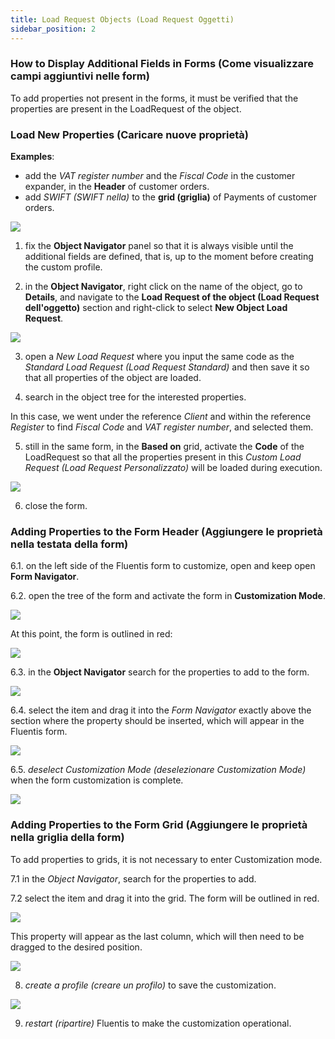 ```yaml
---
title: Load Request Objects (Load Request Oggetti)
sidebar_position: 2
---
```


### How to Display Additional Fields in Forms (Come visualizzare campi aggiuntivi nelle form)

To add properties not present in the forms, it must be verified that the properties are present in the LoadRequest of the object.

### Load New Properties (Caricare nuove proprietà)

**Examples**:
 - add the *VAT register number* and the *Fiscal Code* in the customer expander, in the **Header** of customer orders.
 - add *SWIFT (SWIFT nella)* to the **grid (griglia)** of Payments of customer orders.

![](/img/it-it/guide/panels/object-navigator/load-request-object/image01.png)

1. fix the **Object Navigator** panel so that it is always visible until the additional fields are defined, that is, up to the moment before creating the custom profile.

2. in the **Object Navigator**, right click on the name of the object, go to **Details**, and navigate to the **Load Request of the object (Load Request dell'oggetto)** section and right-click to select **New Object Load Request**.

![](/img/it-it/guide/panels/object-navigator/load-request-object/image02.png)

3. open a *New Load Request* where you input the same code as the *Standard Load Request (Load Request Standard)* and then save it so that all properties of the object are loaded. 

4. search in the object tree for the interested properties. 

In this case, we went under the reference *Client* and within the reference *Register* to find *Fiscal Code* and *VAT register number*, and selected them. 

5. still in the same form, in the **Based on** grid, activate the **Code** of the LoadRequest so that all the properties present in this *Custom Load Request (Load Request Personalizzato)* will be loaded during execution.

![](/img/it-it/guide/panels/object-navigator/load-request-object/image03.png)

6. close the form.

### Adding Properties to the Form Header (Aggiungere le proprietà nella testata della form)

6.1. on the left side of the Fluentis form to customize, open and keep open **Form Navigator**.

6.2. open the tree of the form and activate the form in **Customization Mode**.

![](/img/it-it/guide/panels/object-navigator/load-request-object/image04.png)


At this point, the form is outlined in red:

![](/img/it-it/guide/panels/object-navigator/load-request-object/image05.png)


6.3. in the **Object Navigator** search for the properties to add to the form.

![](/img/it-it/guide/panels/object-navigator/load-request-object/image06.png)

6.4. select the item and drag it into the *Form Navigator* exactly above the section where the property should be inserted, which will appear in the Fluentis form.

![](/img/it-it/guide/panels/object-navigator/load-request-object/image07.png)


6.5. *deselect Customization Mode (deselezionare Customization Mode)* when the form customization is complete.

![](/img/it-it/guide/panels/object-navigator/load-request-object/image08.png)


### Adding Properties to the Form Grid (Aggiungere le proprietà nella griglia della form)

To add properties to grids, it is not necessary to enter Customization mode.

7.1 in the *Object Navigator*, search for the properties to add.

7.2 select the item and drag it into the grid. The form will be outlined in red.

![](/img/it-it/guide/panels/object-navigator/load-request-object/image09.png)


This property will appear as the last column, which will then need to be dragged to the desired position.

![](/img/it-it/guide/panels/object-navigator/load-request-object/image10.png)


8. *create a profile (creare un profilo)* to save the customization.

![](/img/it-it/guide/panels/object-navigator/load-request-object/image11.png)


9. *restart (ripartire)* Fluentis to make the customization operational.